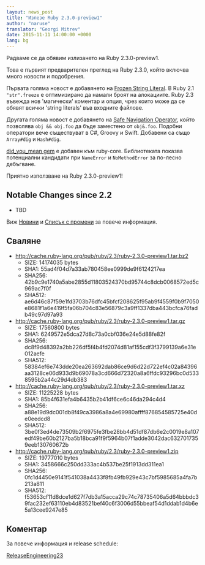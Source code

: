 ```yaml
---
layout: news_post
title: "Излезе Ruby 2.3.0-preview1"
author: "naruse"
translator: "Georgi Mitrev"
date: 2015-11-11 14:00:00 +0000
lang: bg
---
```


Радваме се да обявим излизането на Ruby 2.3.0-preview1.

Това е първият предварителен преглед на Ruby 2.3.0, който включва
много новости и подобрения.

Първата голяма новост е добавянето на [Frozen String Literal](
https://bugs.ruby-lang.org/issues/11473). В Ruby 2.1 `"str".freeze`
е оптимизирано да намали броят на алокациите. Ruby 2.3 въвежда
нов 'магически' коментар и опция, чрез които може да се обявят всички
'string literals' във входните файлове.

Другата голяма новост е добавянето на [Safe Navigation Operator](
https://bugs.ruby-lang.org/issues/11537), който позволява
`obj && obj.foo` да бъде заместено от `obj&.foo`. Подобни оператори
вече съществуват в C#, Groovy и Swift. Добавени са също `Array#dig`
и `Hash#dig`.

[did_you_mean gem](https://bugs.ruby-lang.org/issues/11252) e добавен
към ruby-core. Библиотеката показва потенциални кандидати при `NameError`
и `NoMethodError` за по-лесно дебъгване.

Приятно използване на Ruby 2.3.0-preview1!

## Notable Changes since 2.2

* TBD

Виж [Новини](https://github.com/ruby/ruby/blob/v2_3_0_preview1/NEWS) и
[Списък с промени](https://github.com/ruby/ruby/blob/v2_3_0_preview1/ChangeLog)
за повече информация.

## Сваляне

* <http://cache.ruby-lang.org/pub/ruby/2.3/ruby-2.3.0-preview1.tar.bz2>
  * SIZE:   14174035 bytes
  * SHA1:   55ad4f04d7a33ab780458ee0999de9f6124217ea
  * SHA256: 42b9c9e1740a5abe2855d11803524370bd95744c8dcb0068572ed5c969ac7f0f
  * SHA512: ae6d46c87f59e1fd3703b76dfc45bfcf208625f95ab9f4559f0b9f7050e8681f1a6e419f5fa06b704c83e56879c3a9ff1337dba443bcfca76fadb49c97d97a93
* <http://cache.ruby-lang.org/pub/ruby/2.3/ruby-2.3.0-preview1.tar.gz>
  * SIZE:   17560800 bytes
  * SHA1:   6249572e5dca27d8c73a0cbf036e24e5d88fe82f
  * SHA256: dc8f9d48392a2bb226df5f4b4fd2074d81af155cdf3f3799139a6e31e012aefe
  * SHA512: 58384ef6e743dde20ea263692dab86ce9d6d22d722ef4c02a84396aa3128ce06d933d9b69078a3cd666d72320a8a6ffdc93296bc0d5338595b2a44c29d4db383
* <http://cache.ruby-lang.org/pub/ruby/2.3/ruby-2.3.0-preview1.tar.xz>
  * SIZE:   11225228 bytes
  * SHA1:   85b4f631efa4b6435b2b41df6ce6c46da294c4d4
  * SHA256: a88e19d9dc001db8f49ca3986a8a4e69980affff876854585725e40de0eedcd8
  * SHA512: 3be0f3ed4de73509b2f6975fe3fbe28bb4d51df87db6e2c0019e8a107edf49be60b2127ba5b18bca91f9f5964b07f1adde3042dac6327017359eeb130760672b
* <http://cache.ruby-lang.org/pub/ruby/2.3/ruby-2.3.0-preview1.zip>
  * SIZE:   19777010 bytes
  * SHA1:   3458666c250dd333ac4b537be25f1913dd311ea1
  * SHA256: 0fc1d4450e9141f541038a4433f8fb49fb929e43c7bf5985685a4fa7b213a811
  * SHA512: f53653cf11d8dce1d627f7db3a15acca29c74c78735406a5d64bbbdc39fac232ef63110eb4d83521bef40c6f3006d55bbeaf54d1ddab1d4b6e5a13cee9247e85

## Коментар

За повече информация и release schedule:

[ReleaseEngineering23](http://bugs.ruby-lang.org/projects/ruby-trunk/wiki/ReleaseEngineering23)
